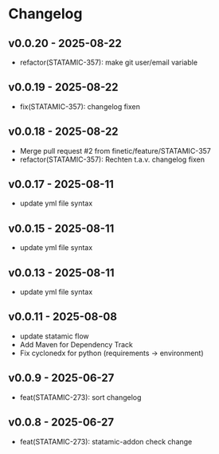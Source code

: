 # Changelog

## v0.0.20 - 2025-08-22
- refactor(STATAMIC-357): make git user/email variable

## v0.0.19 - 2025-08-22
- fix(STATAMIC-357): changelog fixen


## v0.0.18 - 2025-08-22
- Merge pull request #2 from finetic/feature/STATAMIC-357
- refactor(STATAMIC-357): Rechten t.a.v. changelog fixen


## v0.0.17 - 2025-08-11
- update yml file syntax


## v0.0.15 - 2025-08-11
- update yml file syntax


## v0.0.13 - 2025-08-11
- update yml file syntax


## v0.0.11 - 2025-08-08
- update statamic flow
- Add Maven for Dependency Track
- Fix cyclonedx for python (requirements -> environment)


## v0.0.9 - 2025-06-27
- feat(STATAMIC-273): sort changelog


## v0.0.8 - 2025-06-27
- feat(STATAMIC-273): statamic-addon check change


